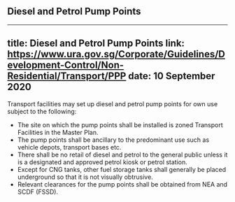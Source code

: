 
## Diesel and Petrol Pump Points
---
title: Diesel and Petrol Pump Points
link: https://www.ura.gov.sg/Corporate/Guidelines/Development-Control/Non-Residential/Transport/PPP
date: 10 September 2020
---

Transport facilities may set up diesel and petrol pump points for own use subject to the following:

- The site on which the pump points shall be installed is zoned Transport Facilities in the Master Plan.
- The pump points shall be ancillary to the predominant use such as vehicle depots, transport bases etc.
- There shall be no retail of diesel and petrol to the general public unless it is a designated and approved petrol kiosk or petrol station.
- Except for CNG tanks, other fuel storage tanks shall generally be placed underground so that it is not visually obtrusive.
- Relevant clearances for the pump points shall be obtained from NEA and SCDF (FSSD).
